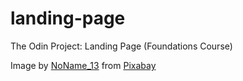 # landing-page
The Odin Project: Landing Page (Foundations Course)


Image by <a href="https://pixabay.com/users/noname_13-2364555/?utm_source=link-attribution&utm_medium=referral&utm_campaign=image&utm_content=1856383">NoName_13</a> from <a href="https://pixabay.com//?utm_source=link-attribution&utm_medium=referral&utm_campaign=image&utm_content=1856383">Pixabay</a>
